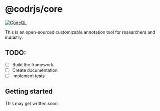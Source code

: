 # @codrjs/core

[![CodeQL](https://github.com/CodrJS/Core/actions/workflows/codeql.yml/badge.svg?branch=main)](https://github.com/CodrJS/Core/actions/workflows/codeql.yml)

This is an open-sourced customizable annotation tool for researchers and industry.

## TODO:

- [ ] Build the framework
- [ ] Create documentation
- [ ] Implement tests

## Getting started

This may get written soon.